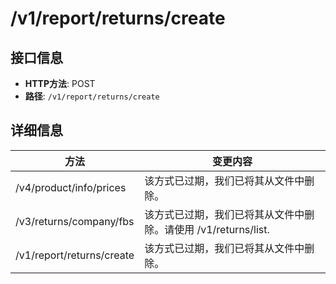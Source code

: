 # /v1/report/returns/create

## 接口信息

- **HTTP方法**: POST
- **路径**: `/v1/report/returns/create`

## 详细信息

方法 | 变更内容  
---|---  
/v4/product/info/prices | 该方式已过期，我们已将其从文件中删除。  
/v3/returns/company/fbs | 该方式已过期，我们已将其从文件中删除。请使用 /v1/returns/list.  
/v1/report/returns/create | 该方式已过期，我们已将其从文件中删除。
